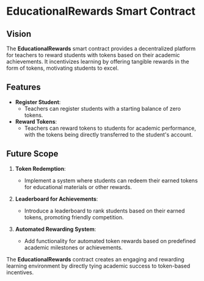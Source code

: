 # EducationalRewards Smart Contract

## Vision

The **EducationalRewards** smart contract provides a decentralized platform for teachers to reward students with tokens based on their academic achievements. It incentivizes learning by offering tangible rewards in the form of tokens, motivating students to excel.

## Features

- **Register Student**:
  - Teachers can register students with a starting balance of zero tokens.
- **Reward Tokens**:
  - Teachers can reward tokens to students for academic performance, with the tokens being directly transferred to the student's account.

## Future Scope

1. **Token Redemption**:

   - Implement a system where students can redeem their earned tokens for educational materials or other rewards.

2. **Leaderboard for Achievements**:

   - Introduce a leaderboard to rank students based on their earned tokens, promoting friendly competition.

3. **Automated Rewarding System**:
   - Add functionality for automated token rewards based on predefined academic milestones or achievements.

The **EducationalRewards** contract creates an engaging and rewarding learning environment by directly tying academic success to token-based incentives.
